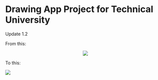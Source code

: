 # Drawing App Project for Technical University
Update 1.2

From this:
<p align="center">
  <a href="https://i.imgur.com/HXfcYDp.gif">
    <img src="https://i.imgur.com/HXfcYDp.gif" />
  </a>
</p>
  
To this:
<p>
  <a href="https://i.imgur.com/1KN3H9s.gif">
    <img src="https://i.imgur.com/1KN3H9s.gif" />
  </a>
</p>
